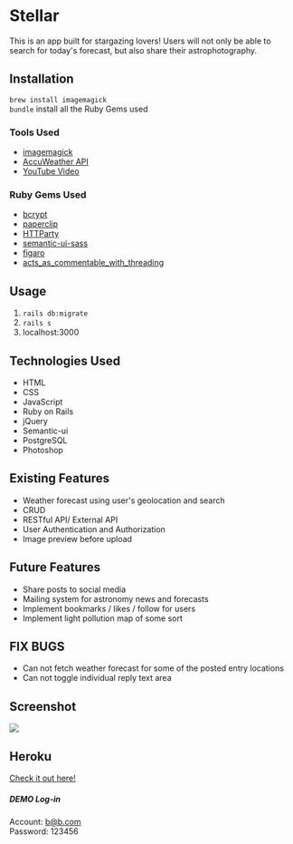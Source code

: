 # Stellar
This is an app built for stargazing lovers! Users will not only be able to search for today's forecast, but also share their astrophotography.

## Installation
`brew install imagemagick`</br>
`bundle` install all the Ruby Gems used

### Tools Used
* [imagemagick](https://www.npmjs.com/package/imagemagick)
* [AccuWeather API](http://developer.accuweather.com/)
* [YouTube Video](https://www.youtube.com/watch?v=PrrHve14fAA)

### Ruby Gems Used
* [bcrypt](https://gist.github.com/thebucknerlife/10090014)
* [paperclip](https://github.com/thoughtbot/paperclip)
* [HTTParty](https://github.com/jnunemaker/httparty)
* [semantic-ui-sass](https://github.com/doabit/semantic-ui-sass)
* [figaro](https://github.com/laserlemon/figaro)
* [acts_as_commentable_with_threading](https://github.com/elight/acts_as_commentable_with_threading)

## Usage
1. `rails db:migrate`
2. `rails s`
3. localhost:3000

## Technologies Used
* HTML
* CSS
* JavaScript
* Ruby on Rails
* jQuery
* Semantic-ui
* PostgreSQL
* Photoshop

## Existing Features
* Weather forecast using user's geolocation and search
* CRUD
* RESTful API/ External API
* User Authentication and Authorization
* Image preview before upload

## Future Features
* Share posts to social media
* Mailing system for astronomy news and forecasts
* Implement bookmarks / likes / follow for users
* Implement light pollution map of some sort

## FIX BUGS
* Can not fetch weather forecast for some of the posted entry locations
* Can not toggle individual reply text area

## Screenshot
![](https://preview.ibb.co/i8Z5bQ/Screen_Shot_2017_04_13_at_15_49_49.png)

## Heroku
[Check it out here!](https://s-t-e-l-l-a-r.herokuapp.com/)

##### DEMO Log-in
Account: b@b.com </br>
Password: 123456
